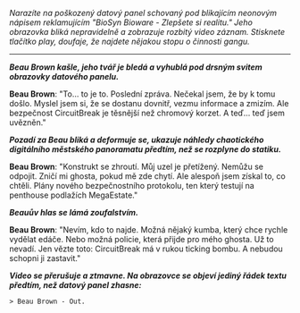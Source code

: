 _Narazíte na poškozený datový panel schovaný pod blikajícím neonovým nápisem reklamujícím "BioSyn Bioware - Zlepšete si realitu." Jeho obrazovka bliká nepravidelně a zobrazuje rozbitý video záznam. Stisknete tlačítko play, doufaje, že najdete nějakou stopu o činnosti gangu._

---

**_Beau Brown kašle, jeho tvář je bledá a vyhublá pod drsným svitem obrazovky datového panelu._**

**Beau Brown**: "To… to je to. Poslední zpráva. Nečekal jsem, že by k tomu došlo. Myslel jsem si, že se dostanu dovnitř, vezmu informace a zmizím. Ale bezpečnost CircuitBreak je těsnější než chromový korzet. A teď… teď jsem uvězněn."

**_Pozadí za Beau bliká a deformuje se, ukazuje náhledy chaotického digitálního městského panoramatu předtím, než se rozplyne do statiku._**

**Beau Brown**: "Konstrukt se zhroutí. Můj uzel je přetížený. Nemůžu se odpojit. Zničí mi ghosta, pokud mě zde chytí. Ale alespoň jsem získal to, co chtěli. Plány nového bezpečnostního protokolu, ten který testují na penthouse podlažích MegaEstate."

**_Beauův hlas se lámá zoufalstvím._**

**Beau Brown**: "Nevím, kdo to najde. Možná nějaký kumba, který chce rychle vydělat edáče. Nebo možná policie, která přijde pro mého ghosta. Už to nevadí. Jen vězte toto: CircuitBreak má v rukou ticking bombu. A nebudou schopni ji zastavit."

**_Video se přerušuje a ztmavne. Na obrazovce se objeví jediný řádek textu předtím, než datový panel zhasne:_**

`> Beau Brown - Out.`
